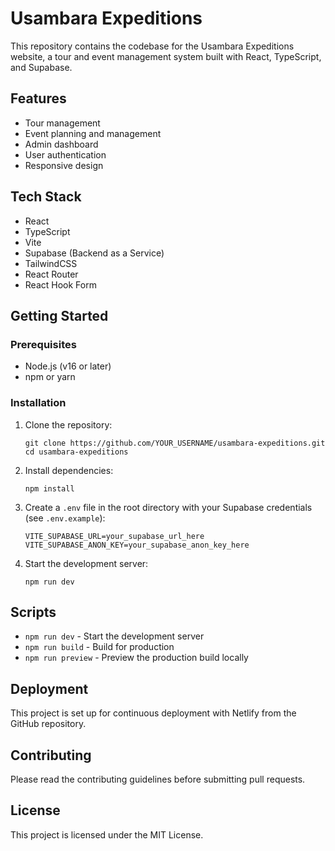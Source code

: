 # Usambara Expeditions

This repository contains the codebase for the Usambara Expeditions website, a tour and event management system built with React, TypeScript, and Supabase.

## Features

- Tour management
- Event planning and management
- Admin dashboard
- User authentication
- Responsive design

## Tech Stack

- React
- TypeScript
- Vite
- Supabase (Backend as a Service)
- TailwindCSS
- React Router
- React Hook Form

## Getting Started

### Prerequisites

- Node.js (v16 or later)
- npm or yarn

### Installation

1. Clone the repository:
   ```
   git clone https://github.com/YOUR_USERNAME/usambara-expeditions.git
   cd usambara-expeditions
   ```

2. Install dependencies:
   ```
   npm install
   ```

3. Create a `.env` file in the root directory with your Supabase credentials (see `.env.example`):
   ```
   VITE_SUPABASE_URL=your_supabase_url_here
   VITE_SUPABASE_ANON_KEY=your_supabase_anon_key_here
   ```

4. Start the development server:
   ```
   npm run dev
   ```

## Scripts

- `npm run dev` - Start the development server
- `npm run build` - Build for production
- `npm run preview` - Preview the production build locally

## Deployment

This project is set up for continuous deployment with Netlify from the GitHub repository.

## Contributing

Please read the contributing guidelines before submitting pull requests.

## License

This project is licensed under the MIT License. 